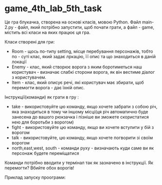 # game_4th_lab_5th_task
Це гра блукачка, створена на основі класів, мовою Python. 
Файл main-2.py - файл, який потрібно запустити, щоб почати грати, а файл - game, містить всі класи на яких працює ця гра.

Класи створені для гри:
 -  Room - щось по-типу setting, місце перебування персонажів, тобто по - суті клас, який задає лркацію, її опис та що знаходиться в даній локації
 - Enemy -  клас, який створює ворога з яким боротиметься наш користувач - визначає слабкі сторони ворога, як він вестиме діалог з користувачем.
 - Item - клас, який описує речі, які користувач має збирати, щоб перемогти ворога - дає їхній опис.

Інструкції(команди) як грати в гру :
 -  take - використовуйте цю команду, якщо хочете забрати з собою річ, яка знаходиться в тому чи іншому місці(ця річ автоматично буде занесена до вашого рюкзачка і пізніше ви зможете скористатися нею для боротьби з ворогом)
 -  fight - використовуйте цю команду, якщо ви хочете вступити у бій з ворогом
 -  talk  - використовуйте, цю команду, якщо хочете погворити зі своїм ворогом
 - north,east,west, south  - команди руху - визначають куди саме ви як персонаж будете переміщатися

Команди потрібно вводити у термінал так як зазначено в інструкції. Як перемогти? Вбийте обох ворогів!

Приклад запуску проограми: 

